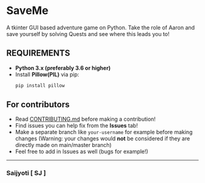 # SaveMe

A tkinter GUI based adventure game on Python. 
Take the role of Aaron and save yourself by solving Quests and see where this leads you to!

## REQUIREMENTS
- **Python 3.x (preferably 3.6 or higher)**
- Install **Pillow(PIL)** via pip:
    ```bash
    pip install pillow
    ```
## For contributors

- Read [CONTRIBUTING.md](CONTRIBUTING.md) before making a contribution!
- Find issues you can help fix from the **Issues** tab!
- Make a separate branch like `your-username` for example before making changes
(Warning: your changes would **not** be considered if they are directly made on main/master branch)
- Feel free to add in Issues as well (bugs for example!)
---

### Saijyoti [ SJ ]

